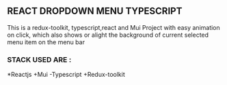 ## REACT DROPDOWN MENU TYPESCRIPT
This is a redux-toolkit, typescript,react and Mui Project with easy animation on click,
which also shows or alight the background of current selected menu item on the menu bar

### STACK USED ARE :
*Reactjs
+Mui
-Typescript
+Redux-toolkit

